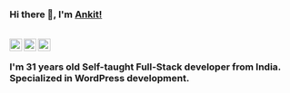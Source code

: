 ### Hi there 👋, I'm [Ankit!](https://sharethingz.com)

<br/>
<a href="https://twitter.com/Ankitgade1">
  <img align="left" alt="Ankit Gade| Twitter" width="22px" src="https://cdn.jsdelivr.net/npm/simple-icons@v3/icons/twitter.svg" />
</a>

<a href="https://www.linkedin.com/in/ankitgade/">
  <img align="left" alt="Linkedin" width="22px" src="https://cdn.jsdelivr.net/npm/simple-icons@v3/icons/linkedin.svg" />
</a>

<a href="https://www.instagram.com/__a__n__k__i__t__/">
  <img align="left" alt="Instagram" width="22px" src="https://cdn.jsdelivr.net/npm/simple-icons@v3/icons/instagram.svg" />
</a>
<br />

### I'm 31 years old Self-taught Full-Stack developer from India. Specialized in WordPress development.

